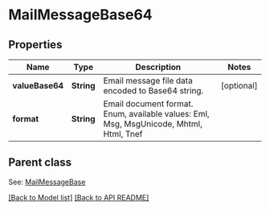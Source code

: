 
# MailMessageBase64
## Properties
Name | Type | Description | Notes
------------ | ------------- | ------------- | -------------
**valueBase64** | **String** | Email message file data encoded to Base64 string.              |  [optional]
**format** | **String** | Email document format. Enum, available values: Eml, Msg, MsgUnicode, Mhtml, Html, Tnef | 


## Parent class

See: [MailMessageBase](MailMessageBase.md)

[[Back to Model list]](Models.md) [[Back to API README]](README.md)

